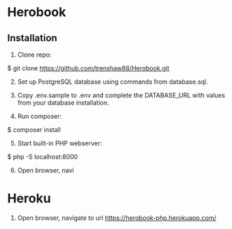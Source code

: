 # Herobook

## Installation

1. Clone repo:

  $ git clone https://github.com/trenshaw88/Herobook.git

2. Set up PostgreSQL database using commands from database.sql.

3. Copy .env.sample to .env and complete the DATABASE_URL with values from your database installation.

4. Run composer:

  $ composer install

5. Start built-in PHP webserver:

  $ php -S localhost:8000

6. Open browser, navi

# Heroku 

1. Open browser, navigate to url https://herobook-php.herokuapp.com/